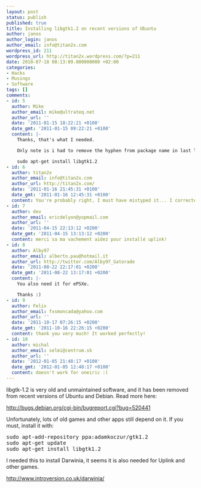 ```yaml
---
layout: post
status: publish
published: true
title: Installing libgtk1.2 on recent versions of Ubuntu
author: janos
author_login: janos
author_email: info@titan2x.com
wordpress_id: 211
wordpress_url: http://titan2x.wordpress.com/?p=211
date: 2010-07-18 08:13:09.000000000 +02:00
categories:
- Hacks
- Musings
- Software
tags: []
comments:
- id: 5
  author: Mike
  author_email: mike@ultrateq.net
  author_url: ''
  date: '2011-01-15 18:22:21 +0100'
  date_gmt: '2011-01-15 09:22:21 +0100'
  content: |-
    Thanks, that's what I needed.

    Only note is i had to remove the hyphen from package name in last line so it read:

    sudo apt-get install libgtk1.2
- id: 6
  author: titan2x
  author_email: info@titan2x.com
  author_url: http://titan2x.com/
  date: '2011-01-16 21:45:31 +0100'
  date_gmt: '2011-01-16 12:45:31 +0100'
  content: You're probably right, I must have mistyped it... I corrected it now, thanks!
- id: 7
  author: dev
  author_email: ericdelyon@yopmail.com
  author_url: ''
  date: '2011-04-15 22:13:12 +0200'
  date_gmt: '2011-04-15 13:13:12 +0200'
  content: merci sa ma vachement aidez pour installé uplink!
- id: 8
  author: Alby97
  author_email: alberto.pau@hotmail.it
  author_url: http://twitter.com/Alby97_Gatorade
  date: '2011-08-22 22:17:01 +0200'
  date_gmt: '2011-08-22 13:17:01 +0200'
  content: |-
    You also need it for ePSXe.

    Thanks :)
- id: 9
  author: Felix
  author_email: fxsmoncada@yahoo.com
  author_url: ''
  date: '2011-10-17 07:26:15 +0200'
  date_gmt: '2011-10-16 22:26:15 +0200'
  content: thank you very much! It worked perfectly!
- id: 10
  author: michal
  author_email: selmi@centrum.sk
  author_url: ''
  date: '2012-01-05 21:48:17 +0100'
  date_gmt: '2012-01-05 12:48:17 +0100'
  content: doesn't work for oneiric :(
---
```

libgtk-1.2 is very old and unmaintained software, and it has been removed from recent versions of Ubuntu and Debian. Read more here:

<a href="http://bugs.debian.org/cgi-bin/bugreport.cgi?bug=520441">http://bugs.debian.org/cgi-bin/bugreport.cgi?bug=520441</a>

Unfortunately, lots of old games and other apps still depend on it. If you must, install it with:
<pre>sudo apt-add-repository ppa:adamkoczur/gtk1.2
sudo apt-get update
sudo apt-get install libgtk1.2</pre>
I needed this to install Darwinia, it seems it is also needed for Uplink and other games.

<a href="http://www.introversion.co.uk/darwinia/">http://www.introversion.co.uk/darwinia/</a>
